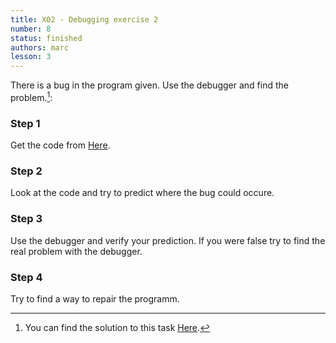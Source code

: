 ```yaml
---
title: X02 - Debugging exercise 2
number: 8
status: finished
authors: marc
lesson: 3
---
```


There is a bug in the program given. Use the debugger and find the problem.[^solution]:    

[^solution]:    
    You can find the solution to this task [Here](https://github.com/satkowski/csharp-solutions/tree/master/lesson_03/X02_debugging_exercise_2/ExerciseSolution).

### Step 1

Get the code from [Here](https://github.com/satkowski/csharp-solutions/tree/master/lesson_03/X02_debugging_exercise_2/Exercise).

### Step 2

Look at the code and try to predict where the bug could occure.

### Step 3

Use the debugger and verify your prediction. If you were false try to find the real problem with the debugger.

### Step 4

Try to find a way to repair the programm.